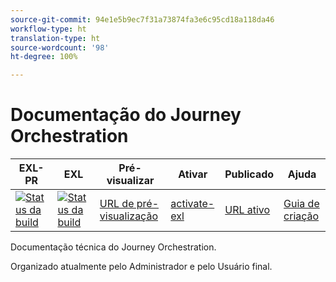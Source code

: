 ```yaml
---
source-git-commit: 94e1e5b9ec7f31a73874fa3e6c95cd18a118da46
workflow-type: ht
translation-type: ht
source-wordcount: '98'
ht-degree: 100%

---
```

# Documentação do Journey Orchestration

| EXL-PR | EXL | Pré-visualizar | Ativar | Publicado | Ajuda |
|--- |--- |--- |--- |--- |--- |
| [![Status da build](https://docs.ci.corp.adobe.com/view/exl-pr/job/journeys.en_pr-exl/badge/icon)](https://docs.ci.corp.adobe.com/view/exl-pr/job/journeys.en_pr-exl/lastBuild/) | [![Status da build](https://docs.ci.corp.adobe.com/view/exl-pr/job/journeys.en_exl/lastBuild/badge/icon)](https://docs.ci.corp.adobe.com/view/exl-pr/job/journeys.en_exl/lastBuild/lastBuild) | [URL de pré-visualização](https://experienceleague.corp.adobe.com/docs/journeys/using/journey-orchestration-home.html?lang=pt-BR) | [activate-exl](https://docs.ci.corp.adobe.com/job/activate-exl/build/) | [URL ativo](https://experienceleague.adobe.com/docs/journeys/using/journey-orchestration-home.html?lang=pt-BR) | [Guia de criação](https://experienceleague.adobe.com/docs/authoring-guide-exl/using/home.html?lang=pt-BR) |

Documentação técnica do Journey Orchestration.

Organizado atualmente pelo Administrador e pelo Usuário final.
